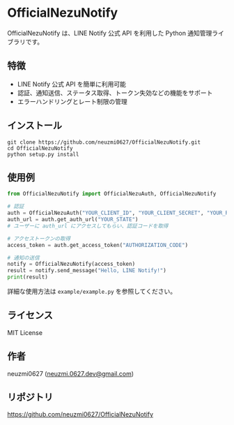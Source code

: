 # OfficialNezuNotify

OfficialNezuNotify は、LINE Notify 公式 API を利用した Python 通知管理ライブラリです。

## 特徴

- LINE Notify 公式 API を簡単に利用可能
- 認証、通知送信、ステータス取得、トークン失効などの機能をサポート
- エラーハンドリングとレート制限の管理

## インストール

```
git clone https://github.com/neuzmi0627/OfficialNezuNotify.git
cd OfficialNezuNotify
python setup.py install
```

## 使用例

```python
from OfficialNezuNotify import OfficialNezuAuth, OfficialNezuNotify

# 認証
auth = OfficialNezuAuth("YOUR_CLIENT_ID", "YOUR_CLIENT_SECRET", "YOUR_REDIRECT_URI")
auth_url = auth.get_auth_url("YOUR_STATE")
# ユーザーに auth_url にアクセスしてもらい、認証コードを取得

# アクセストークンの取得
access_token = auth.get_access_token("AUTHORIZATION_CODE")

# 通知の送信
notify = OfficialNezuNotify(access_token)
result = notify.send_message("Hello, LINE Notify!")
print(result)
```

詳細な使用方法は `example/example.py` を参照してください。

## ライセンス

MIT License

## 作者

neuzmi0627 (neuzmi.0627.dev@gmail.com)

## リポジトリ

https://github.com/neuzmi0627/OfficialNezuNotify
